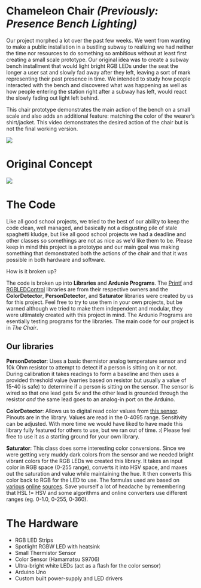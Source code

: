 Chameleon Chair  *(Previously: Presence Bench Lighting)*
================

Our project morphed a lot over the past few weeks. We went from wanting to make a public installation in a bustling subway to realizing we had neither the time nor resources to do something so ambitious without at least first creating a small scale prototype. Our original idea was to create a subway bench installment that would light bright RGB LEDs under the seat the longer a user sat and slowly fad away after they left, leaving a sort of mark representing their past presence in time. We intended to study how people interacted with the bench and discovered what was happening as well as how people entering the station right after a subway has left, would react the slowly fading out light left behind.

This chair prototype demonstrates the main action of the bench on a small scale and also adds an additional feature: matching the color of the wearer’s shirt/jacket. This video demonstrates the desired action of the chair but is not the final working version.

<a href="http://player.vimeo.com/video/51299789" target="blank" alt="Chameleon Chair"><img src="http://f.cl.ly/items/03261m202s1g1m2r2H1y/Screen%20Shot%202012-10-13%20at%2011.22.49%20PM.png"></a>


Original Concept
================
<img src="https://a248.e.akamai.net/camo.github.com/366636e34f37729fca803dff9aaf9ef3b5cc0be2/687474703a2f2f662e636c2e6c792f6974656d732f306d30743335304e32443269325132423046304f2f42656e6368253230436f6e636570742e706e67">


The Code
================

Like all good school projects, we tried to the best of our ability to keep the code clean, well managed, and basically not a disgusting pile of stale spaghetti kludge, but like all good school projects we had a deadline and other classes so somethings are not as nice as we'd like them to be. Please keep in mind this project is a prototype and our main goal was making something that demonstrated both the actions of the chair and that it was possible in both hardware and software.

How is it broken up?

The code is broken up into **Libraries** and **Ardunio Programs**. The [Printf](https://code.google.com/p/ardurct/downloads/detail?name=Printf-v1.0.zip) and [RGBLEDControl](https://github.com/amthenia/LED) libraries are from their respective owners and the **ColorDetector**, **PersonDetector**, and **Saturator** libraries were created by us for this project. Feel free to try to use them in your own projects, but be warned although we tried to make them independent and modular, they were ultimately created with this project in mind. The Ardunio Programs are esentially testing programs for the libraries. The main code for our project is in *The Chair*.

Our libraries
--------------

**PersonDetector**: Uses a basic thermistor analog temperature sensor and 10k Ohm resistor to attempt to detect if a person is sitting on it or not. During calibration it takes readings to form a baseline and then uses a provided threshold value (varries based on resistor but usually a value of 15-40 is safe) to determine if a person is sitting on the sensor. The sensor is wired so that one lead gets 5v and the other lead is grounded through the resistor *and* the same lead goes to an analog-in port on the Arduino.

**ColorDetector**: Allows us to digital read color values from [this sensor](http://proddownloads.vertmarkets.com/download/d05d21e3/d05d21e3-42be-456c-b68d-a5a91a4245d4/original/s9706_kpic1060e08.pdf). Pinouts are in the library. Values are read in the 0-4095 range. Sensitivity can be adjusted. With more time we would have liked to have made this library fully featured for others to use, but we ran out of time. :( Please feel free to use it as a starting ground for your own library.

**Saturator**: This class does some interesting color conversions. Since we were getting very muddy dark colors from the sensor and we needed bright vibrant colors for the RGB LEDs we created this library. It takes an input color in RGB space (0-255 range), converts it into HSV space, and maxes out the saturation and value while maintaining the hue. It then converts this color back to RGB for the LED to use. The formulas used are based on [various](http://www.cs.rit.edu/~ncs/color/t_convert.html) [online](http://qscribble.blogspot.se/2008/06/integer-conversion-from-hsl-to-rgb.html) [sources](http://www.nunosantos.net/archives/114). Save yourself a lot of headache by remembering that HSL != HSV and some algorithms and online converters use different ranges (eg. 0-1.0, 0-255, 0-360).


The Hardware
===============
<ul>
	<li>RGB LED Strips</li>
	<li>Spotlight RGBW LED with heatsink</li>
	<li>Small Thermistor Sensor</li>
	<li>Color Sensor (Hamamatsu S9706)</li>
	<li>Ultra-bright white LEDs (act as a flash for the color sensor)</li>
	<li>Arduino Uno</li>
	<li>Custom built power-supply and LED drivers</li>
</ul>
